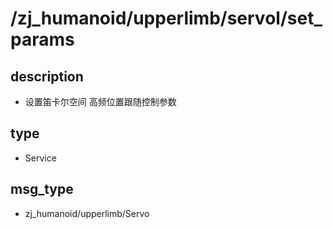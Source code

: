 ﻿# /zj_humanoid/upperlimb/servol/set_params

## description
- 设置笛卡尔空间 高频位置跟随控制参数

## type
- Service

## msg_type
- zj_humanoid/upperlimb/Servo

